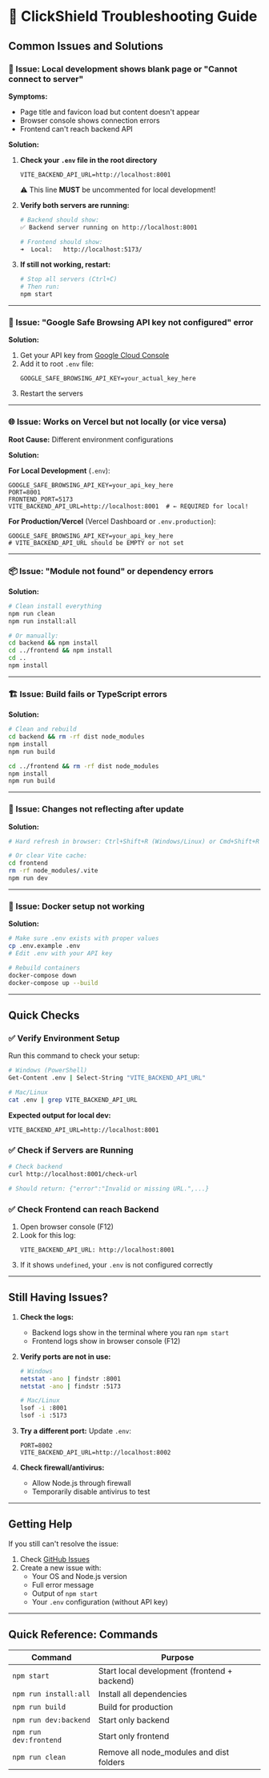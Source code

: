 # 🔧 ClickShield Troubleshooting Guide

## Common Issues and Solutions

### 🚫 Issue: Local development shows blank page or "Cannot connect to server"

**Symptoms:**
- Page title and favicon load but content doesn't appear
- Browser console shows connection errors
- Frontend can't reach backend API

**Solution:**
1. **Check your `.env` file in the root directory**
   ```env
   VITE_BACKEND_API_URL=http://localhost:8001
   ```
   ⚠️ This line **MUST** be uncommented for local development!

2. **Verify both servers are running:**
   ```bash
   # Backend should show:
   ✅ Backend server running on http://localhost:8001
   
   # Frontend should show:
   ➜  Local:   http://localhost:5173/
   ```

3. **If still not working, restart:**
   ```bash
   # Stop all servers (Ctrl+C)
   # Then run:
   npm start
   ```

---

### 🔑 Issue: "Google Safe Browsing API key not configured" error

**Solution:**
1. Get your API key from [Google Cloud Console](https://console.cloud.google.com/)
2. Add it to root `.env` file:
   ```env
   GOOGLE_SAFE_BROWSING_API_KEY=your_actual_key_here
   ```
3. Restart the servers

---

### 🌐 Issue: Works on Vercel but not locally (or vice versa)

**Root Cause:** Different environment configurations

**Solution:**

**For Local Development** (`.env`):
```env
GOOGLE_SAFE_BROWSING_API_KEY=your_api_key_here
PORT=8001
FRONTEND_PORT=5173
VITE_BACKEND_API_URL=http://localhost:8001  # ← REQUIRED for local!
```

**For Production/Vercel** (Vercel Dashboard or `.env.production`):
```env
GOOGLE_SAFE_BROWSING_API_KEY=your_api_key_here
# VITE_BACKEND_API_URL should be EMPTY or not set
```

---

### 📦 Issue: "Module not found" or dependency errors

**Solution:**
```bash
# Clean install everything
npm run clean
npm run install:all

# Or manually:
cd backend && npm install
cd ../frontend && npm install
cd ..
npm install
```

---

### 🏗️ Issue: Build fails or TypeScript errors

**Solution:**
```bash
# Clean and rebuild
cd backend && rm -rf dist node_modules
npm install
npm run build

cd ../frontend && rm -rf dist node_modules
npm install
npm run build
```

---

### 🔄 Issue: Changes not reflecting after update

**Solution:**
```bash
# Hard refresh in browser: Ctrl+Shift+R (Windows/Linux) or Cmd+Shift+R (Mac)

# Or clear Vite cache:
cd frontend
rm -rf node_modules/.vite
npm run dev
```

---

### 🐳 Issue: Docker setup not working

**Solution:**
```bash
# Make sure .env exists with proper values
cp .env.example .env
# Edit .env with your API key

# Rebuild containers
docker-compose down
docker-compose up --build
```

---

## Quick Checks

### ✅ Verify Environment Setup

Run this command to check your setup:

```bash
# Windows (PowerShell)
Get-Content .env | Select-String "VITE_BACKEND_API_URL"

# Mac/Linux
cat .env | grep VITE_BACKEND_API_URL
```

**Expected output for local dev:**
```
VITE_BACKEND_API_URL=http://localhost:8001
```

### ✅ Check if Servers are Running

```bash
# Check backend
curl http://localhost:8001/check-url

# Should return: {"error":"Invalid or missing URL.",...}
```

### ✅ Check Frontend can reach Backend

1. Open browser console (F12)
2. Look for this log:
   ```
   VITE_BACKEND_API_URL: http://localhost:8001
   ```
3. If it shows `undefined`, your `.env` is not configured correctly

---

## Still Having Issues?

1. **Check the logs:**
   - Backend logs show in the terminal where you ran `npm start`
   - Frontend logs show in browser console (F12)

2. **Verify ports are not in use:**
   ```bash
   # Windows
   netstat -ano | findstr :8001
   netstat -ano | findstr :5173
   
   # Mac/Linux
   lsof -i :8001
   lsof -i :5173
   ```

3. **Try a different port:**
   Update `.env`:
   ```env
   PORT=8002
   VITE_BACKEND_API_URL=http://localhost:8002
   ```

4. **Check firewall/antivirus:**
   - Allow Node.js through firewall
   - Temporarily disable antivirus to test

---

## Getting Help

If you still can't resolve the issue:

1. Check [GitHub Issues](https://github.com/tbhvishal/ClickShield/issues)
2. Create a new issue with:
   - Your OS and Node.js version
   - Full error message
   - Output of `npm start`
   - Your `.env` configuration (without API key)

---

## Quick Reference: Commands

| Command | Purpose |
|---------|---------|
| `npm start` | Start local development (frontend + backend) |
| `npm run install:all` | Install all dependencies |
| `npm run build` | Build for production |
| `npm run dev:backend` | Start only backend |
| `npm run dev:frontend` | Start only frontend |
| `npm run clean` | Remove all node_modules and dist folders |
